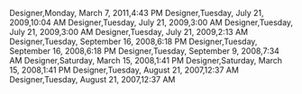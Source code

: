 ﻿Designer,Monday, March 7, 2011,4:43 PMDesigner,Tuesday, July 21, 2009,10:04 AMDesigner,Tuesday, July 21, 2009,3:00 AMDesigner,Tuesday, July 21, 2009,3:00 AMDesigner,Tuesday, July 21, 2009,2:13 AMDesigner,Tuesday, September 16, 2008,6:18 PMDesigner,Tuesday, September 16, 2008,6:18 PMDesigner,Tuesday, September 9, 2008,7:34 AMDesigner,Saturday, March 15, 2008,1:41 PMDesigner,Saturday, March 15, 2008,1:41 PMDesigner,Tuesday, August 21, 2007,12:37 AMDesigner,Tuesday, August 21, 2007,12:37 AM